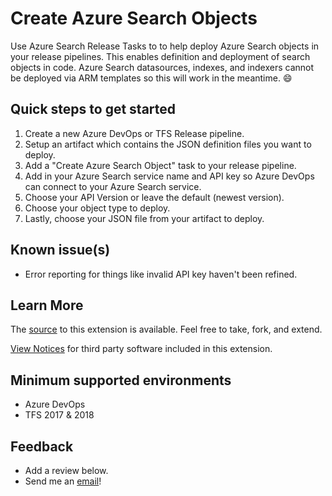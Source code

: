 # Create Azure Search Objects #

Use Azure Search Release Tasks to to help deploy Azure Search objects in your release pipelines. This enables definition and deployment of search objects in code.
Azure Search datasources, indexes, and indexers cannot be deployed via ARM templates so this will work in the meantime. 😄

## Quick steps to get started ##

1. Create a new Azure DevOps or TFS Release pipeline.
2. Setup an artifact which contains the JSON definition files you want to deploy.
3. Add a "Create Azure Search Object" task to your release pipeline.
4. Add in your Azure Search service name and API key so Azure DevOps can connect to your Azure Search service.
5. Choose your API Version or leave the default (newest version).
6. Choose your object type to deploy.
7. Lastly, choose your JSON file from your artifact to deploy.

## Known issue(s) ##

- Error reporting for things like invalid API key haven't been refined.

## Learn More ##

The [source](https://github.com/mikaelsnavy/azdo-azure-search) to this extension is available. Feel free to take, fork, and extend.

[View Notices](https://github.com/mikaelsnavy/azdo-azure-search/blob/master/ThirdPartyNotices.txt) for third party software included in this extension.

## Minimum supported environments ##

- Azure DevOps
- TFS 2017 & 2018

## Feedback ##

- Add a review below.
- Send me an [email](mailto://mikaelsnavy@gmail.com)!